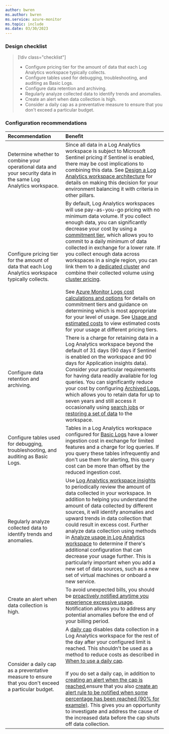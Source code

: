 ```yaml
---
author: bwren
ms.author: bwren
ms.service: azure-monitor
ms.topic: include
ms.date: 03/30/2023
---
```


### Design checklist

> [!div class="checklist"]
> - Configure pricing tier for the amount of data that each Log Analytics workspace typically collects.
> - Configure tables used for debugging, troubleshooting, and auditing as Basic Logs.
> - Configure data retention and archiving.
> - Regularly analyze collected data to identify trends and anomalies.
> - Create an alert when data collection is high.
> - Consider a daily cap as a preventative measure to ensure that you don't exceed a particular budget.

### Configuration recommendations

| Recommendation | Benefit |
|:---|:---|
| Determine whether to combine your operational data and your security data in the same Log Analytics workspace. | Since all data in a Log Analytics workspace is subject to Microsoft Sentinel pricing if Sentinel is enabled, there may be cost implications to combining this data. See [Design a Log Analytics workspace architecture](../logs/workspace-design.md) for details on making this decision for your environment balancing it with criteria in other pillars. |
| Configure pricing tier for the amount of data that each Log Analytics workspace typically collects. | By default, Log Analytics workspaces will use pay-as-you-go pricing with no minimum data volume. If you collect enough data, you can significantly decrease your cost by using a [commitment tier](../logs/cost-logs.md#commitment-tiers), which allows you to commit to a daily minimum of data collected in exchange for a lower rate. If you collect enough data across workspaces in a single region, you can link them to a [dedicated cluster](../logs/logs-dedicated-clusters.md) and combine their collected volume using [cluster pricing](../logs/cost-logs.md#dedicated-clusters).<br><br>See [Azure Monitor Logs cost calculations and options](../logs/cost-logs.md) for details on commitment tiers and guidance on determining which is most appropriate for your level of usage. See [Usage and estimated costs](../usage-estimated-costs.md#usage-and-estimated-costs) to view estimated costs for your usage at different pricing tiers.  |
| Configure data retention and archiving. | There is a charge for retaining data in a Log Analytics workspace beyond the default of 31 days (90 days if Sentinel is enabled on the workspace and 90 days for Application insights data). Consider your particular requirements for having data readily available for log queries. You can significantly reduce your cost by configuring [Archived Logs](../logs/data-retention-archive.md), which allows you to retain data for up to seven years and still access it occasionally using [search jobs](../logs/search-jobs.md) or [restoring a set of data](../logs/restore.md) to the workspace. |
| Configure tables used for debugging, troubleshooting, and auditing as Basic Logs. | Tables in a Log Analytics workspace configured for [Basic Logs](../logs/basic-logs-configure.md) have a lower ingestion cost in exchange for limited features and a charge for log queries. If you query these tables infrequently and don't use them for alerting, this query cost can be more than offset by the reduced ingestion cost. |
| Regularly analyze collected data to identify trends and anomalies.  | Use [Log Analytics workspace insights](../logs/log-analytics-workspace-insights-overview.md) to periodically review the amount of data collected in your workspace. In addition to helping you understand the amount of data collected by different sources, it will identify anomalies and upward trends in data collection that could result in excess cost. Further analyze data collection using methods in [Analyze usage in Log Analytics workspace](../logs/analyze-usage.md) to determine if there's additional configuration that can decrease your usage further. This is particularly important when you add a new set of data sources, such as a new set of virtual machines or onboard a new service. |
| Create an alert when data collection is high. | To avoid unexpected bills, you should be [proactively notified anytime you experience excessive usage](../logs/analyze-usage.md#send-alert-when-data-collection-is-high). Notification allows you to address any potential anomalies before the end of your billing period. |
| Consider a daily cap as a preventative measure to ensure that you don't exceed a particular budget. | A [daily cap](../logs/daily-cap.md) disables data collection in a Log Analytics workspace for the rest of the day after your configured limit is reached. This shouldn't be used as a method to reduce costs as described in [When to use a daily cap](../logs/daily-cap.md#when-to-use-a-daily-cap).<br><br>If you do set a daily cap, in addition to [creating an alert when the cap is reached](../logs/log-analytics-workspace-health.md#view-log-analytics-workspace-health-and-set-up-health-status-alerts),ensure that you also [create an alert rule to be notified when some percentage has been reached (90% for example)](../logs/analyze-usage.md#send-alert-when-data-collection-is-high). This gives you an opportunity to investigate and address the cause of the increased data before the cap shuts off data collection. |

